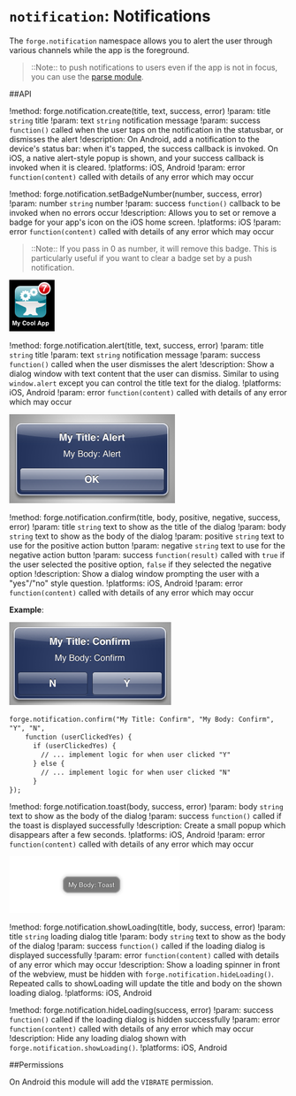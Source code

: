 ``notification``: Notifications
===============================

The ``forge.notification`` namespace allows you to alert the user through various channels while the app is the foreground.

> ::Note:: to push notifications to users even if the app is not in focus, you can use the [parse module](/modules/parse/current/docs/index.html).

##API

!method: forge.notification.create(title, text, success, error)
!param: title `string` title
!param: text `string` notification message
!param: success `function()` called when the user taps on the notification in the statusbar, or dismisses the alert
!description: On Android, add a notification to the device's status bar: when it's tapped, the success callback is invoked. On iOS, a native alert-style popup is shown, and your success callback is invoked when it is cleared.
!platforms: iOS, Android
!param: error `function(content)` called with details of any error which may occur

!method: forge.notification.setBadgeNumber(number, success, error)
!param: number `string` number
!param: success `function()` callback to be invoked when no errors occur
!description: Allows you to set or remove a badge for your app's icon on the iOS home screen.
!platforms: iOS
!param: error `function(content)` called with details of any error which may occur

> ::Note:: If you pass in 0 as number, it will remove this badge. This is
particularly useful if you want to clear a badge set by a push
notification.

![Badge number](badge_screenshot.png)

!method: forge.notification.alert(title, text, success, error)
!param: title `string` title
!param: text `string` notification message
!param: success `function()` called when the user dismisses the alert
!description: Show a dialog window with text content that the user can dismiss. Similar to using ``window.alert`` except you can control the title text for the dialog.
!platforms: iOS, Android
!param: error `function(content)` called with details of any error which may occur

![Native alert dialog](notification_alert_screenshot.png)

!method: forge.notification.confirm(title, body, positive, negative, success, error)
!param: title `string` text to show as the title of the dialog
!param: body `string` text to show as the body of the dialog
!param: positive `string` text to use for the positive action button
!param: negative `string` text to use for the negative action button
!param: success `function(result)` called with ``true`` if the user selected the positive option, ``false`` if they selected the negative option
!description: Show a dialog window prompting the user with a "yes"/"no" style question.
!platforms: iOS, Android
!param: error `function(content)` called with details of any error which may occur

**Example**:

![Native confirm dialog](notification_confirm_screenshot.png)

    forge.notification.confirm("My Title: Confirm", "My Body: Confirm", "Y", "N", 
		function (userClickedYes) {
	      if (userClickedYes) {
	        // ... implement logic for when user clicked "Y"
	      } else {
	        // ... implement logic for when user clicked "N"
	      }
    });


!method: forge.notification.toast(body, success, error)
!param: body `string` text to show as the body of the dialog
!param: success `function()` called if the toast is displayed successfully
!description: Create a small popup which disappears after a few seconds.
!platforms: iOS, Android
!param: error `function(content)` called with details of any error which may occur

![Native toast](notification_toast_screenshot.png)

!method: forge.notification.showLoading(title, body, success, error)
!param: title `string` loading dialog title
!param: body `string` text to show as the body of the dialog
!param: success `function()` called if the loading dialog is displayed successfully
!param: error `function(content)` called with details of any error which may occur
!description: Show a loading spinner in front of the webview, must be hidden with `forge.notification.hideLoading()`. Repeated calls to showLoading will update the title and body on the shown loading dialog.
!platforms: iOS, Android

!method: forge.notification.hideLoading(success, error)
!param: success `function()` called if the loading dialog is hidden successfully
!param: error `function(content)` called with details of any error which may occur
!description: Hide any loading dialog shown with `forge.notification.showLoading()`.
!platforms: iOS, Android

##Permissions

On Android this module will add the ``VIBRATE`` permission.
